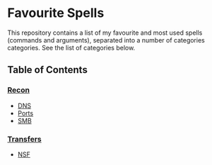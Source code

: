 # Favourite Spells
This repository contains a list of my favourite and most used spells (commands and arguments), separated into a number of categories categories. See the list of categories below.

## Table of Contents
### [Recon](https://github.com/0x4ndy/favourite-spells/blob/master/spells/recon.md)
- [DNS](https://github.com/0x4ndy/favourite-spells/blob/master/spells/recon.md#DNS)
- [Ports](https://github.com/0x4ndy/favourite-spells/blob/master/spells/recon.md#Ports)
- [SMB](https://github.com/0x4ndy/favourite-spells/blob/master/spells/recon.md#SMB)
### [Transfers](https://github.com/0x4ndy/favourite-spells/blob/master/spells/transfers.md)
- [NSF](https://github.com/0x4ndy/favourite-spells/blob/master/spells/transfers.md#NFS)